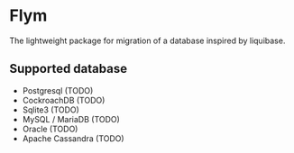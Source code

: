# Flym

The lightweight package for migration of a database inspired by liquibase.

## Supported database
- Postgresql (TODO)
- CockroachDB (TODO)
- Sqlite3 (TODO)
- MySQL / MariaDB (TODO)
- Oracle (TODO)
- Apache Cassandra (TODO)